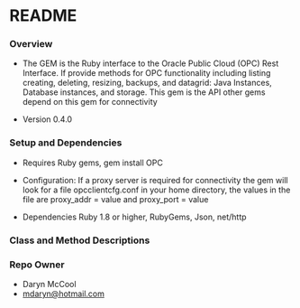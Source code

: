 # README #

### Overview ###

* The GEM is the Ruby interface to the Oracle Public Cloud (OPC) Rest Interface.  If provide methods for OPC functionality including listing
creating, deleting, resizing, backups, and datagrid: Java Instances, Database instances, and storage.
This gem is the API other gems depend on this gem for connectivity

* Version 0.4.0

### Setup and Dependencies ###

* Requires Ruby gems, gem install OPC
* Configuration:
	 If a proxy server is required for connectivity the gem will look for a file opcclientcfg.conf in your home directory, the values in the file are proxy_addr = value  and proxy_port = value

* Dependencies
Ruby 1.8 or higher, RubyGems, Json, net/http

### Class and Method Descriptions ###


### Repo Owner ###

* Daryn McCool 
* mdaryn@hotmail.com